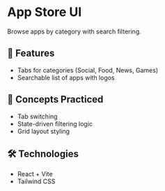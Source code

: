 # App Store UI

Browse apps by category with search filtering.

## 🚀 Features
- Tabs for categories (Social, Food, News, Games)
- Searchable list of apps with logos

## 🧠 Concepts Practiced
- Tab switching
- State-driven filtering logic
- Grid layout styling

## 🛠️ Technologies
- React + Vite
- Tailwind CSS
